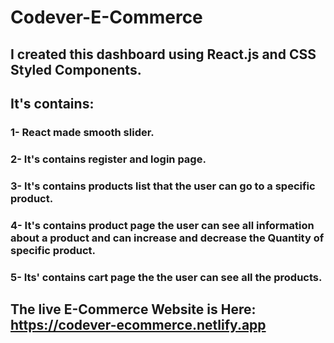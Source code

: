 # Codever-E-Commerce
## I created this dashboard using React.js and CSS Styled Components.
## It's contains: 
### 1- React made smooth slider.
### 2- It's contains register and login page.
### 3- It's contains products list that the user can go to a specific product.
### 4- It's contains product page the user can see all information about a product and can increase and decrease the Quantity of specific product.
### 5- Its' contains cart page the the user can see all the products.
## The live E-Commerce Website is Here: https://codever-ecommerce.netlify.app
